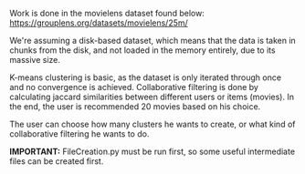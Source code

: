 Work is done in the movielens dataset found below:
https://grouplens.org/datasets/movielens/25m/

We're assuming a disk-based dataset, which means that the data is taken in chunks from the disk, and not loaded in the memory entirely, due
to its massive size.

K-means clustering is basic, as the dataset is only iterated through once and no convergence is achieved.
Collaborative filtering is done by calculating jaccard similarities between different users or items (movies). In the end, the user is recommended
20 movies based on his choice.

The user can choose how many clusters he wants to create, or what kind of collaborative filtering he wants to do.

**IMPORTANT:**
FileCreation.py must be run first, so some useful intermediate files can be created first.

